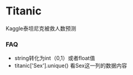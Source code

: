 # Titanic
Kaggle泰坦尼克被救人数预测



### FAQ

* string转化为int（0,1）或者float值
* titanic['Sex'].unique() 看Sex这一列的数据内容
